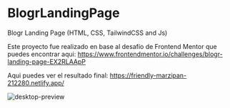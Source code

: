 # BlogrLandingPage
Blogr Landing Page (HTML, CSS, TailwindCSS and Js)

Este proyecto fue realizado en base al desafío de Frontend Mentor que puedes encontrar aqui:
https://www.frontendmentor.io/challenges/blogr-landing-page-EX2RLAApP

Aqui puedes ver el resultado final:
https://friendly-marzipan-212280.netlify.app/

![desktop-preview](https://github.com/VickyAzola/BlogrLandingPage/assets/116470398/9c59cee2-6228-4edb-b99a-1f17737efdfb)
